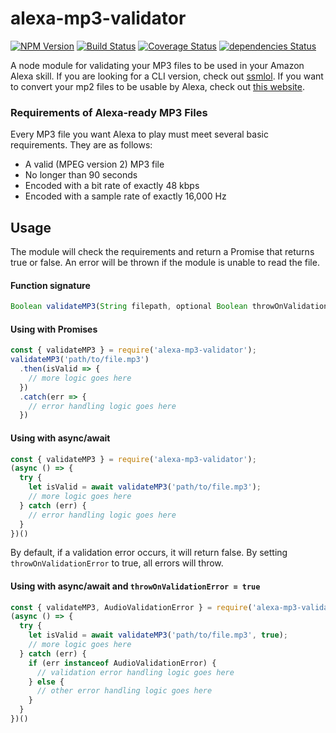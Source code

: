 # alexa-mp3-validator

[![NPM Version](https://img.shields.io/npm/v/alexa-mp3-validator.svg)](https://www.npmjs.com/package/alexa-mp3-validator)
[![Build Status](https://travis-ci.org/tejashah88/alexa-mp3-validator.svg?branch=master)](https://travis-ci.org/tejashah88/alexa-mp3-validator)
[![Coverage Status](https://coveralls.io/repos/github/tejashah88/alexa-mp3-validator/badge.svg)](https://coveralls.io/github/tejashah88/alexa-mp3-validator)
[![dependencies Status](https://david-dm.org/tejashah88/alexa-mp3-validator/status.svg)](https://david-dm.org/tejashah88/alexa-mp3-validator)

A node module for validating your MP3 files to be used in your Amazon Alexa skill. If you are looking for a CLI version, check out [ssmlol](https://github.com/okofish/ssmlol). If you want to convert your mp2 files to be usable by Alexa, check out [this website](https://www.jovo.tech/audio-converter).

### Requirements of Alexa-ready MP3 Files

Every MP3 file you want Alexa to play must meet several basic requirements. They are as follows:
* A valid (MPEG version 2) MP3 file
* No longer than 90 seconds
* Encoded with a bit rate of exactly 48 kbps
* Encoded with a sample rate of exactly 16,000 Hz

## Usage

The module will check the requirements and return a Promise that returns true or false. An error will be thrown if the module is unable to read the file.

#### Function signature
```javascript
Boolean validateMP3(String filepath, optional Boolean throwOnValidationError = false)
```

#### Using with Promises
```javascript
const { validateMP3 } = require('alexa-mp3-validator');
validateMP3('path/to/file.mp3')
  .then(isValid => {
    // more logic goes here
  })
  .catch(err => {
    // error handling logic goes here
  })
```

#### Using with async/await
```javascript
const { validateMP3 } = require('alexa-mp3-validator');
(async () => {
  try {
    let isValid = await validateMP3('path/to/file.mp3');
    // more logic goes here
  } catch (err) {
    // error handling logic goes here
  }
})()
```

By default, if a validation error occurs, it will return false. By setting `throwOnValidationError` to true, all errors will throw.

#### Using with async/await and `throwOnValidationError = true`
```javascript
const { validateMP3, AudioValidationError } = require('alexa-mp3-validator');
(async () => {
  try {
    let isValid = await validateMP3('path/to/file.mp3', true);
    // more logic goes here
  } catch (err) {
    if (err instanceof AudioValidationError) {
      // validation error handling logic goes here
    } else {
      // other error handling logic goes here
    }
  }
})()
```